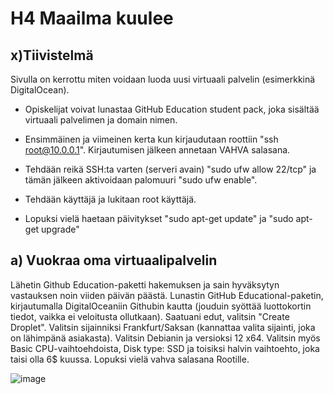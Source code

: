 # H4 Maailma kuulee

## x)Tiivistelmä

Sivulla on kerrottu miten voidaan luoda uusi virtuaali palvelin (esimerkkinä DigitalOcean).

* Opiskelijat voivat lunastaa GitHub Education student pack, joka sisältää virtuaali palvelimen ja domain nimen.

* Ensimmäinen ja viimeinen kerta kun kirjaudutaan roottiin "ssh root@10.0.0.1". Kirjautumisen jälkeen annetaan VAHVA salasana.

* Tehdään reikä SSH:ta varten (serveri avain) "sudo ufw allow 22/tcp" ja tämän jälkeen aktivoidaan palomuuri "sudo ufw enable".

* Tehdään käyttäjä ja lukitaan root käyttäjä.

* Lopuksi vielä haetaan päivitykset "sudo apt-get update" ja "sudo apt-get upgrade"

## a) Vuokraa oma virtuaalipalvelin

Lähetin Github Education-paketti hakemuksen ja sain hyväksytyn vastauksen noin viiden päivän päästä. Lunastin GitHub Educational-paketin, kirjautumalla DigitalOceaniin Githubin kautta (jouduin syöttää luottokortin tiedot, vaikka ei veloitusta ollutkaan). Saatuani edut, valitsin "Create Droplet". Valitsin sijainniksi Frankfurt/Saksan (kannattaa valita sijainti, joka on lähimpänä asiakasta). Valitsin Debianin ja versioksi 12 x64. Valitsin myös Basic CPU-vaihtoehdoista, Disk type: SSD ja toisiksi halvin vaihtoehto, joka taisi olla 6$ kuussa. Lopuksi vielä vahva salasana Rootille.

![image](https://github.com/bgx088/linux-kurssi/assets/143337810/c990af14-1a7d-4bed-aa7e-7d5d258581ef)




  
